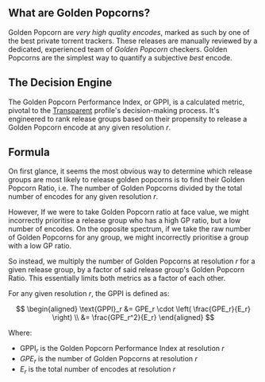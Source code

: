 ## What are Golden Popcorns?

Golden Popcorn are _very high quality encodes_, marked as such by one of the best private torrent trackers. These releases are manually reviewed by a dedicated, experienced team of _Golden Popcorn_ checkers. Golden Popcorns are the simplest way to quantify a subjective _best_ encode.

## The Decision Engine

The Golden Popcorn Performance Index, or GPPI, is a calculated metric, pivotal to the [Transparent](../Profiles/1080p%20Transparent.md) profile's decision-making process. It's engineered to rank release groups based on their propensity to release a Golden Popcorn encode at any given resolution $r$.

## Formula

On first glance, it seems the most obvious way to determine which release groups are most likely to release golden popcorns is to find their Golden Popcorn Ratio, i.e. The number of Golden Popcorns divided by the total number of encodes for any given resolution _r_.

However, If we were to take Golden Popcorn ratio at face value, we might incorrectly prioritise a release group who has a high GP ratio, but a low number of encodes. On the opposite spectrum, if we take the raw number of Golden Popcorns for any group, we might incorrectly prioritise a group with a low GP ratio.

So instead, we multiply the number of Golden Popcorns at resolution $r$ for a given release group, by a factor of said release group's Golden Popcorn Ratio. This essentially limits both metrics as a factor of each other.

For any given resolution _r_, the GPPI is defined as:

$$
\begin{aligned}
\text{GPPI}_r &= GPE_r \cdot \left( \frac{GPE_r}{E_r} \right) \\
              &= \frac{GPE_r^2}{E_r}
\end{aligned}
$$

Where:

- $\text{GPPI}_r$ is the Golden Popcorn Performance Index at resolution $r$
- $GPE_r$ is the number of Golden Popcorns at resolution $r$
- $E_r$ is the total number of encodes at resolution $r$
